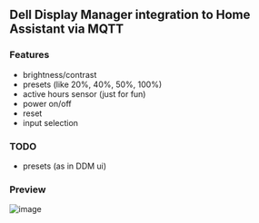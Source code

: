 ## Dell Display Manager integration to Home Assistant via MQTT

### Features
- brightness/contrast
- presets (like 20%, 40%, 50%, 100%)
- active hours sensor (just for fun)
- power on/off
- reset
- input selection

### TODO
- presets (as in DDM ui)

### Preview
![image](https://github.com/user-attachments/assets/8dc3baf5-b736-4ce0-9f90-3a963ea4e868)

